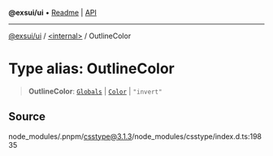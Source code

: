 **@exsui/ui** • [Readme](../../README.md) \| [API](../../globals.md)

***

[@exsui/ui](../../README.md) / [\<internal\>](../README.md) / OutlineColor

# Type alias: OutlineColor

> **OutlineColor**: [`Globals`](Globals.md) \| [`Color`](Color-1.md) \| `"invert"`

## Source

node\_modules/.pnpm/csstype@3.1.3/node\_modules/csstype/index.d.ts:19835
